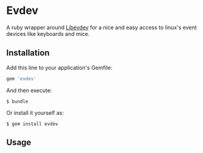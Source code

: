 # Evdev

A ruby wrapper around [Libevdev](https://github.com/christopheraue/ruby-libevdev)
for a nice and easy access to linux's event devices like keyboards and mice.

## Installation

Add this line to your application's Gemfile:

```ruby
gem 'evdev'
```

And then execute:

    $ bundle

Or install it yourself as:

    $ gem install evdev

## Usage


